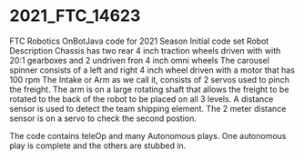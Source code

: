 # 2021_FTC_14623
FTC Robotics OnBotJava code for 2021 Season
Initial code set
Robot Description
Chassis has two rear 4 inch traction wheels driven with with 20:1 gearboxes and 2 undriven fron 4 inch omni wheels
The carousel spinner consists of a left and right 4 inch wheel driven with a motor that has 100 rpm
The Intake or Arm as we call it, consists of 2 servos used to pinch the freight. The arm is on a large rotating shaft that 
allows the freight to be rotated to the back of the robot to be placed on all 3 levels.
A distance sensor is used to detect the team shipping element. The 2 meter distance sensor is on a servo to check the second postion.

The code contains teleOp and many Autonomous plays. One autonomous play is complete and the others are stubbed in.


